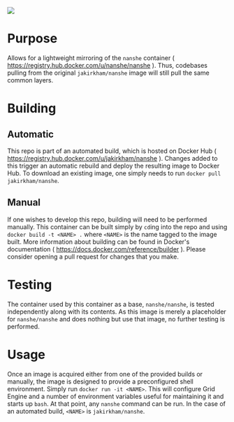 [![](https://badge.imagelayers.io/jakirkham/nanshe:latest.svg)](https://imagelayers.io/?images=jakirkham/nanshe:latest 'Get your own badge on imagelayers.io')

# Purpose

Allows for a lightweight mirroring of the `nanshe` container ( <https://registry.hub.docker.com/u/nanshe/nanshe> ). Thus, codebases pulling from the original `jakirkham/nanshe` image will still pull the same common layers.

# Building

## Automatic

This repo is part of an automated build, which is hosted on Docker Hub ( <https://registry.hub.docker.com/u/jakirkham/nanshe> ). Changes added to this trigger an automatic rebuild and deploy the resulting image to Docker Hub. To download an existing image, one simply needs to run `docker pull jakirkham/nanshe`.

## Manual

If one wishes to develop this repo, building will need to be performed manually. This container can be built simply by `cd`ing into the repo and using `docker build -t <NAME> .` where `<NAME>` is the name tagged to the image built. More information about building can be found in Docker's documentation ( <https://docs.docker.com/reference/builder> ). Please consider opening a pull request for changes that you make.

# Testing

The container used by this container as a base, `nanshe/nanshe`, is tested independently along with its contents. As this image is merely a placeholder for `nanshe/nanshe` and does nothing but use that image, no further testing is performed.

# Usage

Once an image is acquired either from one of the provided builds or manually, the image is designed to provide a preconfigured shell environment. Simply run `docker run -it <NAME>`. This will configure Grid Engine and a number of environment variables useful for maintaining it and starts up `bash`. At that point, any `nanshe` command can be run. In the case of an automated build, `<NAME>` is `jakirkham/nanshe`.
